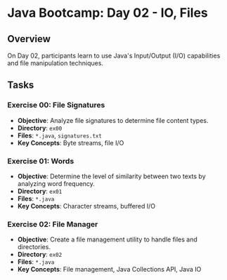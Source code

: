 # Java Bootcamp: Day 02 - IO, Files

## Overview
On Day 02, participants learn to use Java's Input/Output (I/O) capabilities and file manipulation techniques.

## Tasks

### Exercise 00: File Signatures
- **Objective**: Analyze file signatures to determine file content types.
- **Directory**: `ex00`
- **Files**: `*.java`, `signatures.txt`
- **Key Concepts**: Byte streams, file I/O

### Exercise 01: Words
- **Objective**: Determine the level of similarity between two texts by analyzing word frequency.
- **Directory**: `ex01`
- **Files**: `*.java`
- **Key Concepts**: Character streams, buffered I/O

### Exercise 02: File Manager
- **Objective**: Create a file management utility to handle files and directories.
- **Directory**: `ex02`
- **Files**: `*.java`
- **Key Concepts**: File management, Java Collections API, Java IO